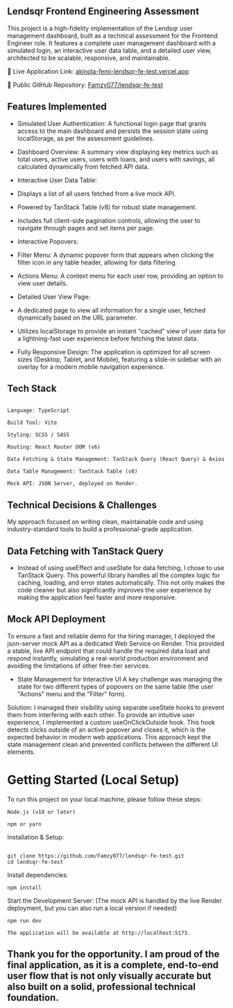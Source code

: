 ## Lendsqr Frontend Engineering Assessment
This project is a high-fidelity implementation of the Lendsqr user management dashboard, built as a technical assessment for the Frontend Engineer role. It features a complete user management dashboard with a simulated login, an interactive user data table, and a detailed user view, architected to be scalable, responsive, and maintainable.

 🔗 Live Application Link: [akinola-femi-lendsqr-fe-test.vercel.app](https://akinola-femi-lendsqr-fe-test.vercel.app)

 🔗 Public GitHub Repository: [Famzy077/lendsqr-fe-test](https://github.com/Famzy077/lendsqr-fe-test)

##  Features Implemented
* Simulated User Authentication: A functional login page that grants access to the main dashboard and persists the session state using localStorage, as per the assessment guidelines.

* Dashboard Overview: A summary view displaying key metrics such as total users, active users, users with loans, and users with savings, all calculated dynamically from fetched API data.

* Interactive User Data Table:

* Displays a list of all users fetched from a live mock API.

* Powered by TanStack Table (v8) for robust state management.

* Includes full client-side pagination controls, allowing the user to navigate through pages and set items per page.

* Interactive Popovers:

* Filter Menu: A dynamic popover form that appears when clicking the filter icon in any table header, allowing for data filtering.

* Actions Menu: A context menu for each user row, providing an option to view user details.

* Detailed User View Page:

* A dedicated page to view all information for a single user, fetched dynamically based on the URL parameter.

* Utilizes localStorage to provide an instant "cached" view of user data for a lightning-fast user experience before fetching the latest data.

* Fully Responsive Design: The application is optimized for all screen sizes (Desktop, Tablet, and Mobile), featuring a slide-in sidebar with an overlay for a modern mobile navigation experience.

## Tech Stack
``` Framework: React (v18)

Language: TypeScript

Build Tool: Vite

Styling: SCSS / SASS

Routing: React Router DOM (v6)

Data Fetching & State Management: TanStack Query (React Query) & Axios

Data Table Management: TanStack Table (v8)

Mock API: JSON Server, deployed on Render.
```
## Technical Decisions & Challenges
My approach focused on writing clean, maintainable code and using industry-standard tools to build a professional-grade application.

## Data Fetching with TanStack Query
* Instead of using useEffect and useState for data fetching, I chose to use TanStack Query. This powerful library handles all the complex logic for caching, loading, and error states automatically. This not only makes the code cleaner but also significantly improves the user experience by making the application feel faster and more responsive.

## Mock API Deployment
To ensure a fast and reliable demo for the hiring manager, I deployed the json-server mock API as a dedicated Web Service on Render. This provided a stable, live API endpoint that could handle the required data load and respond instantly, simulating a real-world production environment and avoiding the limitations of other free-tier services.

* State Management for Interactive UI
A key challenge was managing the state for two different types of popovers on the same table (the user "Actions" menu and the "Filter" form).

Solution: I managed their visibility using separate useState hooks to prevent them from interfering with each other. To provide an intuitive user experience, I implemented a custom useOnClickOutside hook. This hook detects clicks outside of an active popover and closes it, which is the expected behavior in modern web applications. This approach kept the state management clean and prevented conflicts between the different UI elements.

# Getting Started (Local Setup)
To run this project on your local machine, please follow these steps:

``` Prerequisites:
Node.js (v18 or later)

npm or yarn
```
Installation & Setup:
``` Clone the repository:

git clone https://github.com/Famzy077/lendsqr-fe-test.git
cd lendsqr-fe-test
```
Install dependencies:
```
npm install
```
Start the Development Server:
(The mock API is handled by the live Render deployment, but you can also run a local version if needed)

```
npm run dev

The application will be available at http://localhost:5173.
```
## Thank you for the opportunity. I am proud of the final application, as it is a complete, end-to-end user flow that is not only visually accurate but also built on a solid, professional technical foundation.

